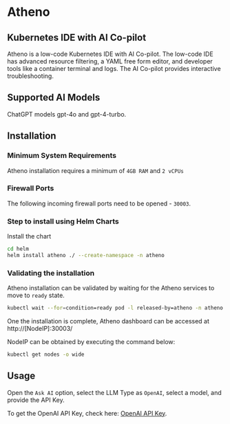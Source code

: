 # Atheno

## Kubernetes IDE with AI Co-pilot

Atheno is a low-code Kubernetes IDE with AI Co-pilot. The low-code IDE has advanced resource filtering, a YAML free form editor, and developer tools like a container terminal and logs. The AI Co-pilot provides interactive troubleshooting.

## Supported AI Models

ChatGPT models gpt-4o and gpt-4-turbo.

## Installation 

### Minimum System Requirements

Atheno installation requires a minimum of `4GB RAM` and `2 vCPUs`

### Firewall Ports

The following incoming firewall ports need to be opened - `30003`.

### Step to install using Helm Charts

Install the chart

```sh
cd helm
helm install atheno ./ --create-namespace -n atheno
```

### Validating the installation

Atheno installation can be validated by waiting for the Atheno services to move to `ready` state.

```sh
kubectl wait --for=condition=ready pod -l released-by=atheno -n atheno
```

One the installation is complete, Atheno dashboard can be accessed at http://[NodeIP]:30003/

NodeIP can be obtained by executing the command below:

```sh
kubectl get nodes -o wide
```

## Usage

Open the `Ask AI` option, select the LLM Type as `OpenAI`, select a model, and provide the API Key.  

To get the OpenAI API Key, check here: [OpenAI API Key](https://platform.openai.com/api-keys). 


